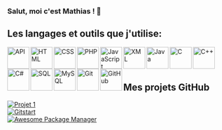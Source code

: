 ### Salut, moi c'est Mathias ! 👋 

## Les langages et outils que j'utilise:

<img align="left" alt="API" width="50px" src="https://drive.google.com/uc?export=view&id=1eAeu-AXNwPy7OMyfZTQVlu4mMtAsnV5T" />
<img align="left" alt="HTML" width="50px" src="https://drive.google.com/uc?export=view&id=1_J1ZPW2CkV1zacvyuTcgKIkaBAM5Rqvx" />
<img align="left" alt="CSS" width="50px" src="https://drive.google.com/uc?export=view&id=1f7TctYhRTJ0sIhA63HG24LXYuNHqoNSE" />
<img align="left" alt="PHP" width="50px" src="https://drive.google.com/uc?export=view&id=1lquqRV6IsA68zkFNCSMz24LQZnokdfJF" />
<img align="left" alt="JavaScript" width="50px" src="https://drive.google.com/uc?export=view&id=1o7EBbxAzG9RDxdDpFqUzF93DNpCShqTJ" />
<img align="left" alt="XML" width="50px" src="https://drive.google.com/uc?export=view&id=1QtUO4RUTpnP1f5P2P56O7HbLAIQm4fvN" />
<img align="left" alt="Java" width="50px" src="https://drive.google.com/uc?export=view&id=1cWa-5mKvMOEMJM-oukjhipTDI4kN3tca" />
<img align="left" alt="C" width="50px" src="https://drive.google.com/uc?export=view&id=1psdzgbVh2uK1F8wRgoXWEtmmmC07A5Fy" />
<img align="left" alt="C++" width="50px" src="https://drive.google.com/uc?export=view&id=1O91x5k1h8eVffrom01_4j4CTJqa4LmRS" />
<img align="left" alt="C#" width="50px" src="https://drive.google.com/uc?export=view&id=1_JgVCUPUTyO6KR8tgSUpTmqQoZYrRodI" />
<img align="left" alt="SQL" width="50px" src="https://drive.google.com/uc?export=view&id=1hKPj4ZwmR0UxWrCFcJGjcPE5Q_R9AdU6" />
<img align="left" alt="MySQL" width="50px" src="https://drive.google.com/uc?export=view&id=15xLIO2x57JEv_Y9WKw177tKrmkrsnvhA" />
<img align="left" alt="Git" width="50px" src="https://drive.google.com/uc?export=view&id=110tWurrZgB2v1tprD6iNZadWm9oO0qcU" />
<img align="left" alt="GitHub" width="50px" src="https://drive.google.com/uc?export=view&id=1-X0ppMgyPNkeuT4YuQPERq55zDM4H4om" />

<br/>
<br/>
<br/>

## Mes projets GitHub
[![Projet 1](https://github-readme-stats.vercel.app/api/pin/?username=shinokada&repo=fastapi-web-starter&show_owner=true)](https://github.com/shinokada/fastapi-web-starter)  
[![Gitstart](https://github-readme-stats.vercel.app/api/pin/?username=shinokada&repo=gitstart&show_owner=true)](https://github.com/shinokada/gitstart)  
[![Awesome Package Manager](https://github-readme-stats.vercel.app/api/pin/?username=shinokada&repo=awesome&show_owner=true)](https://github.com/shinokada/awesome)
